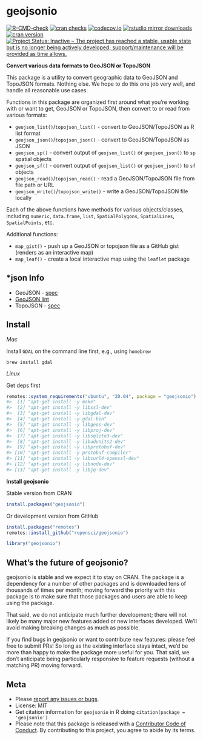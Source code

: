 
<!-- README.md is generated from README.Rmd. Please edit that file -->

# geojsonio

<!-- badges: start -->

[![R-CMD-check](https://github.com/ropensci/geojsonio/workflows/R-CMD-check/badge.svg)](https://github.com/ropensci/geojsonio/actions?query=workflow%3AR-CMD-check)
[![cran
checks](https://badges.cranchecks.info/worst/geojsonio.svg)](https://cran.r-project.org/web/checks/check_results_geojsonio.html)
[![codecov.io](https://codecov.io/github/ropensci/geojsonio/coverage.svg)](https://app.codecov.io/github/ropensci/geojsonio?branch=main)
[![rstudio mirror
downloads](https://cranlogs.r-pkg.org/badges/geojsonio)](https://github.com/r-hub/cranlogs.app)
[![cran
version](https://www.r-pkg.org/badges/version/geojsonio)](https://cran.r-project.org/package=geojsonio)
[![Project Status: Inactive – The project has reached a stable, usable
state but is no longer being actively developed; support/maintenance
will be provided as time
allows.](https://www.repostatus.org/badges/latest/inactive.svg)](https://www.repostatus.org/#inactive)
<!-- badges: end -->

**Convert various data formats to GeoJSON or TopoJSON**

This package is a utility to convert geographic data to GeoJSON and
TopoJSON formats. Nothing else. We hope to do this one job very well,
and handle all reasonable use cases.

Functions in this package are organized first around what you’re working
with or want to get, GeoJSON or TopoJSON, then convert to or read from
various formats:

- `geojson_list()`/`topojson_list()` - convert to GeoJSON/TopoJSON as R
  list format
- `geojson_json()`/`topojson_json()` - convert to GeoJSON/TopoJSON as
  JSON
- `geojson_sp()` - convert output of `geojson_list()` or
  `geojson_json()` to `sp` spatial objects
- `geojson_sf()` - convert output of `geojson_list()` or
  `geojson_json()` to `sf` objects
- `geojson_read()`/`topojson_read()` - read a GeoJSON/TopoJSON file from
  file path or URL
- `geojson_write()`/`topojson_write()` - write a GeoJSON/TopoJSON file
  locally

Each of the above functions have methods for various objects/classes,
including `numeric`, `data.frame`, `list`, `SpatialPolygons`,
`SpatialLines`, `SpatialPoints`, etc.

Additional functions:

- `map_gist()` - push up a GeoJSON or topojson file as a GitHub gist
  (renders as an interactive map)
- `map_leaf()` - create a local interactive map using the `leaflet`
  package

## \*json Info

- GeoJSON - [spec](https://www.rfc-editor.org/rfc/rfc7946)
- [GeoJSON lint](https://geojsonlint.com/)
- TopoJSON -
  [spec](https://github.com/topojson/topojson-specification/blob/master/README.md)

## Install

*Mac*

Install `GDAL` on the command line first, e.g., using `homebrew`

    brew install gdal

*Linux*

Get deps first

``` r
remotes::system_requirements("ubuntu", "20.04", package = "geojsonio")
#>  [1] "apt-get install -y make"                
#>  [2] "apt-get install -y libssl-dev"          
#>  [3] "apt-get install -y libgdal-dev"         
#>  [4] "apt-get install -y gdal-bin"            
#>  [5] "apt-get install -y libgeos-dev"         
#>  [6] "apt-get install -y libproj-dev"         
#>  [7] "apt-get install -y libsqlite3-dev"      
#>  [8] "apt-get install -y libudunits2-dev"     
#>  [9] "apt-get install -y libprotobuf-dev"     
#> [10] "apt-get install -y protobuf-compiler"   
#> [11] "apt-get install -y libcurl4-openssl-dev"
#> [12] "apt-get install -y libnode-dev"         
#> [13] "apt-get install -y libjq-dev"
```

**Install geojsonio**

Stable version from CRAN

``` r
install.packages("geojsonio")
```

Or development version from GitHub

``` r
install.packages("remotes")
remotes::install_github("ropensci/geojsonio")
```

``` r
library("geojsonio")
```

## What’s the future of geojsonio?

geojsonio is stable and we expect it to stay on CRAN. The package is a
dependency for a number of other packages and is downloaded tens of
thousands of times per month; moving forward the priority with this
package is to make sure that those packages and users are able to keep
using the package.

That said, we do not anticipate much further development; there will not
likely be many major new features added or new interfaces developed.
We’ll avoid making breaking changes as much as possible.

If you find bugs in geojsonio or want to contribute new features: please
feel free to submit PRs! So long as the existing interface stays intact,
we’d be more than happy to make the package more useful for you. That
said, we don’t anticipate being particularly responsive to feature
requests (without a matching PR) moving forward.

## Meta

- Please [report any issues or
  bugs](https://github.com/ropensci/geojsonio/issues).
- License: MIT
- Get citation information for `geojsonio` in R doing
  `citation(package = 'geojsonio')`
- Please note that this package is released with a [Contributor Code of
  Conduct](https://ropensci.org/code-of-conduct/). By contributing to
  this project, you agree to abide by its terms.
